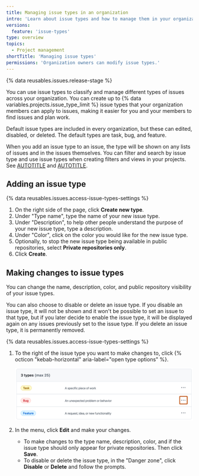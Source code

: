 ```yaml
---
title: Managing issue types in an organization
intro: 'Learn about issue types and how to manage them in your organization.'
versions:
  feature: 'issue-types'
type: overview
topics:
  - Project management
shortTitle: 'Managing issue types'
permissions: 'Organization owners can modify issue types.'
---
```


{% data reusables.issues.release-stage %}

You can use issue types to classify and manage different types of issues across your organization. You can create up to {% data variables.projects.issue_type_limit %} issue types that your organization members can apply to issues, making it easier for you and your members to find issues and plan work.

Default issue types are included in every organization, but these can edited, disabled, or deleted. The default types are task, bug, and feature.

When you add an issue type to an issue, the type will be shown on any lists of issues and in the issues themselves. You can filter and search by issue type and use issue types when creating filters and views in your projects. See [AUTOTITLE](/issues/tracking-your-work-with-issues/using-issues/filtering-and-searching-issues-and-pull-requests#filtering-by-issue-type) and [AUTOTITLE](/issues/planning-and-tracking-with-projects/customizing-views-in-your-project/filtering-projects#filtering-by-issue-type).

## Adding an issue type

{% data reusables.issues.access-issue-types-settings %}
1. On the right side of the page, click **Create new type**.
1. Under "Type name", type the name of your new issue type.
1. Under "Description", to help other people understand the purpose of your new issue type, type a description.
1. Under "Color", click on the color you would like for the new issue type.
1. Optionally, to stop the new issue type being available in public repositories, select **Private repositories only**.
1. Click **Create**.

## Making changes to issue types

You can change the name, description, color, and public repository visibility of your issue types.

You can also choose to disable or delete an issue type. If you disable an issue type, it will not be shown and it won't be possible to set an issue to that type, but if you later decide to enable the issue type, it will be displayed again on any issues previously set to the issue type. If you delete an issue type, it is permanently removed.

{% data reusables.issues.access-issue-types-settings %}
1. To the right of the issue type you want to make changes to, click {% octicon "kebab-horizontal" aria-label="open type options" %}.

   ![Screenshot of the issue types settings page for an organization. The "open type options" button is highlighted with an orange rectangle.](/assets/images/help/issues/issue-type-edit.png)

1. In the menu, click **Edit** and make your changes.
    * To make changes to the type name, description, color, and if the issue type should only appear for private repositories. Then click **Save**.
    * To disable or delete the issue type, in the "Danger zone", click **Disable** or **Delete** and follow the prompts.
